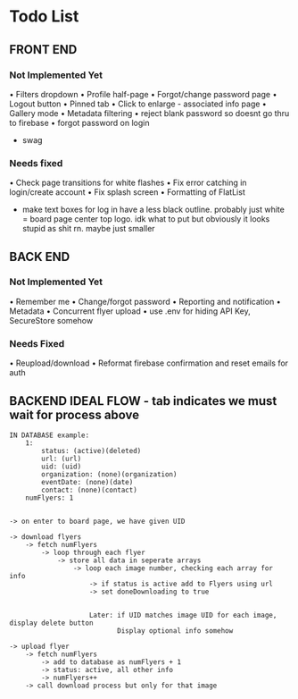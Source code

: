 
# Todo List

## FRONT END

### Not Implemented Yet
• Filters dropdown
• Profile half-page
    • Forgot/change password page
    • Logout button
• Pinned tab
• Click to enlarge - associated info page
• Gallery mode
• Metadata filtering
• reject blank password so doesnt go thru to firebase
• forgot password on login
* swag

### Needs fixed
• Check page transitions for white flashes
• Fix error catching in login/create account
• Fix splash screen
• Formatting of FlatList
- make text boxes for log in have a less black outline. probably just white
= board page center top logo. idk what to put but obviously it looks stupid as shit rn. maybe just smaller



## BACK END

### Not Implemented Yet
• Remember me
• Change/forgot password
• Reporting and notification
• Metadata
• Concurrent flyer upload
• use .env for hiding API Key, SecureStore somehow


### Needs Fixed
• Reupload/download
• Reformat firebase confirmation and reset emails for auth


## BACKEND IDEAL FLOW - tab indicates we must wait for process above 
    IN DATABASE example:
        1: 
            status: (active)(deleted)
            url: (url)
            uid: (uid)
            organization: (none)(organization)
            eventDate: (none)(date)
            contact: (none)(contact)
        numFlyers: 1

    
    -> on enter to board page, we have given UID

    -> download flyers
        -> fetch numFlyers
            -> loop through each flyer
                -> store all data in seperate arrays
                    -> loop each image number, checking each array for info
                        -> if status is active add to Flyers using url
                        -> set doneDownloading to true


                        Later: if UID matches image UID for each image, display delete button
                               Display optional info somehow
    
    -> upload flyer
        -> fetch numFlyers
            -> add to database as numFlyers + 1
            -> status: active, all other info
            -> numFlyers++ 
        -> call download process but only for that image

    

